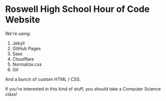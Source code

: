 # Roswell High School Hour of Code Website

We're using:

1. Jekyll
2. GitHub Pages
3. Sass
4. Cloudflare
5. Normalize.css
6. Git

And a bunch of custom HTML / CSS.

If you're interested in this kind of stuff, you should take a Computer Science class!
